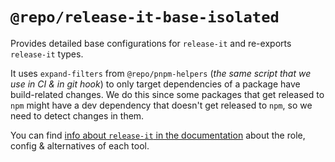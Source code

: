 # `@repo/release-it-base-isolated`

Provides detailed base configurations for `release-it` and re-exports
`release-it` types.

It uses `expand-filters` from `@repo/pnpm-helpers` (_the same script that we use
in CI & in git hook_) to only target dependencies of a package have
build-related changes. We do this since some packages that get released to `npm`
might have a dev dependency that doesn't get released to `npm`, so we need to
detect changes in them.

You can find
[info about `release-it` in the documentation](../../../docs/tools-details.md#release-it-config)
about the role, config & alternatives of each tool.
